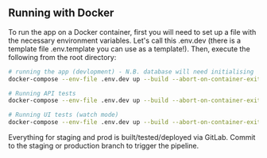 <!--
SPDX-FileCopyrightText: 2021 Genome Research Ltd.

SPDX-License-Identifier: MIT
-->

## Running with Docker

To run the app on a Docker container, first you will need to set up a file with the necessary environment variables. Let's call this .env.dev (there is a template file .env.template you can use as a template!). Then, execute the following from the root directory:

```bash
# running the app (devlopment) - N.B. database will need initialising
docker-compose --env-file .env.dev up --build --abort-on-container-exit tolqc-api tolqc-ui tolqc-db

# Running API tests
docker-compose --env-file .env.dev up --build --abort-on-container-exit tolqc-api-test tolqc-db-core-test

# Running UI tests (watch mode)
docker-compose --env-file .env.dev up --build --abort-on-container-exit tolqc-ui-test

```
Everything for staging and prod is built/tested/deployed via GitLab. Commit to the staging or production branch to trigger the pipeline.
